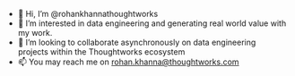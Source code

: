 - 👋 Hi, I’m @rohankhannathoughtworks
- 👀 I’m interested in data engineering and generating real world value with my work.
- 💞️ I’m looking to collaborate asynchronously on data engineering projects within the Thoughtworks ecosystem
- 📫 You may reach me on rohan.khanna@thoughtworks.com

<!---
rohankhannathoughtworks/rohankhannathoughtworks is a ✨ special ✨ repository because its `README.md` (this file) appears on your GitHub profile.
You can click the Preview link to take a look at your changes.
--->
